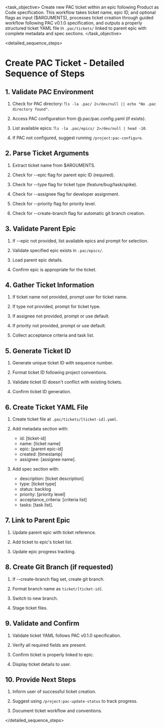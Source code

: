 <task name="Create PAC Ticket">

<task_objective>
Create new PAC ticket within an epic following Product as Code specification. This workflow takes ticket name, epic ID, and optional flags as input ($ARGUMENTS), processes ticket creation through guided workflow following PAC v0.1.0 specification, and outputs a properly structured ticket YAML file in `.pac/tickets/` linked to parent epic with complete metadata and spec sections.
</task_objective>

<detailed_sequence_steps>
# Create PAC Ticket - Detailed Sequence of Steps

## 1. Validate PAC Environment

1. Check for PAC directory: !`ls -la .pac/ 2>/dev/null || echo "No .pac directory found"`.

2. Access PAC configuration from @.pac/pac.config.yaml (if exists).

3. List available epics: !`ls -la .pac/epics/ 2>/dev/null | head -10`.

4. If PAC not configured, suggest running `/project:pac-configure`.

## 2. Parse Ticket Arguments

1. Extract ticket name from $ARGUMENTS.

2. Check for --epic flag for parent epic ID (required).

3. Check for --type flag for ticket type (feature/bug/task/spike).

4. Check for --assignee flag for developer assignment.

5. Check for --priority flag for priority level.

6. Check for --create-branch flag for automatic git branch creation.

## 3. Validate Parent Epic

1. If --epic not provided, list available epics and prompt for selection.

2. Validate specified epic exists in `.pac/epics/`.

3. Load parent epic details.

4. Confirm epic is appropriate for the ticket.

## 4. Gather Ticket Information

1. If ticket name not provided, prompt user for ticket name.

2. If type not provided, prompt for ticket type.

3. If assignee not provided, prompt or use default.

4. If priority not provided, prompt or use default.

5. Collect acceptance criteria and task list.

## 5. Generate Ticket ID

1. Generate unique ticket ID with sequence number.

2. Format ticket ID following project conventions.

3. Validate ticket ID doesn't conflict with existing tickets.

4. Confirm ticket ID generation.

## 6. Create Ticket YAML File

1. Create ticket file at `.pac/tickets/[ticket-id].yaml`.

2. Add metadata section with:
   - id: [ticket-id]
   - name: [ticket name]
   - epic: [parent epic-id]
   - created: [timestamp]
   - assignee: [assignee name].

3. Add spec section with:
   - description: [ticket description]
   - type: [ticket type]
   - status: backlog
   - priority: [priority level]
   - acceptance_criteria: [criteria list]
   - tasks: [task list].

## 7. Link to Parent Epic

1. Update parent epic with ticket reference.

2. Add ticket to epic's ticket list.

3. Update epic progress tracking.

## 8. Create Git Branch (if requested)

1. If --create-branch flag set, create git branch.

2. Format branch name as `ticket/[ticket-id]`.

3. Switch to new branch.

4. Stage ticket files.

## 9. Validate and Confirm

1. Validate ticket YAML follows PAC v0.1.0 specification.

2. Verify all required fields are present.

3. Confirm ticket is properly linked to epic.

4. Display ticket details to user.

## 10. Provide Next Steps

1. Inform user of successful ticket creation.

2. Suggest using `/project:pac-update-status` to track progress.

3. Document ticket workflow and conventions.

</detailed_sequence_steps>

</task>


